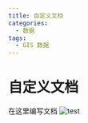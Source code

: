 ```yaml
---
title: 自定义文档
categories:
  - 数据
tags:
  - GIS 数据
---
```

# 自定义文档

在这里编写文档
![test](/imgs/user/test.png)
